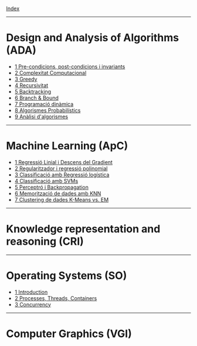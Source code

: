 [Index](./index.md)

---

# Design and Analysis of Algorithms (ADA)
- [1 Pre-condicions, post-condicions i invariants]()
- [2 Complexitat Computacional]()
- [3 Greedy]()
- [4 Recursivitat]()
- [5 Backtracking]()
- [6 Branch & Bound]()
- [7 Programació dinàmica]()
- [8 Algorismes Probabilístics]()
- [9 Anàlisi d'algorismes]()

---

# Machine Learning (ApC)
- [1 Regressió Linial i Descens del Gradient](./ApC/1.md)
- [2 Regularitzador i regressió polinomial]()
- [3 Classificació amb Regressió logística]()
- [4 Classificació amb SVMs]()
- [5 Perceptró i Backpropagation]()
- [6 Memorització de dades amb KNN]()
- [7 Clustering de dades K-Means vs. EM]()

---

# Knowledge representation and reasoning (CRI)

---

# Operating Systems (SO)

- [1 Introduction](./SO/1.md)
- [2 Processes, Threads, Containers](./SO/2.md)
- [3 Concurrency](./SO/3.md)

---

# Computer Graphics (VGI)
